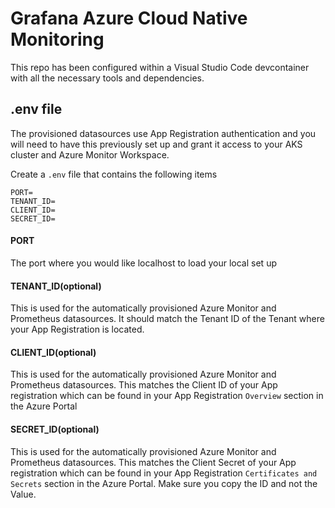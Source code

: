 # Grafana Azure Cloud Native Monitoring

This repo has been configured within a Visual Studio Code devcontainer with all the necessary tools and dependencies.

## .env file

The provisioned datasources use App Registration authentication and you will need to have this previously set up and grant it access to your AKS cluster and Azure Monitor Workspace.

Create a `.env` file that contains the following items

```
PORT=
TENANT_ID=
CLIENT_ID=
SECRET_ID=
```

#### PORT
The port where you would like localhost to load your local set up

#### TENANT_ID(optional)
This is used for the automatically provisioned Azure Monitor and Prometheus datasources. It should match the Tenant ID of the Tenant where your App Registration is located.

#### CLIENT_ID(optional)
This is used for the automatically provisioned Azure Monitor and Prometheus datasources. This matches the Client ID of your App registration which can be found in your App Registration `Overview` section in the Azure Portal

#### SECRET_ID(optional)
This is used for the automatically provisioned Azure Monitor and Prometheus datasources. This matches the Client Secret of your App registration which can be found in your App Registration `Certificates and Secrets` section in the Azure Portal. Make sure you copy the ID and not the Value.

